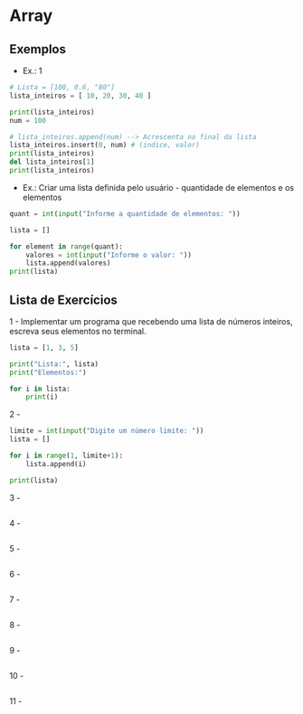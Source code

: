 # Array

## Exemplos
* Ex.: 1
```py
# Lista = [100, 0.6, "80"]
lista_inteiros = [ 10, 20, 30, 40 ]

print(lista_inteiros)
num = 100

# lista_inteiros.append(num) --> Acrescenta no final da lista
lista_inteiros.insert(0, num) # (indice, valor)
print(lista_inteiros)
del lista_inteiros[1]
print(lista_inteiros)
```

* Ex.: Criar uma lista definida pelo usuário - quantidade de elementos e os elementos

```py
quant = int(input("Informe a quantidade de elementos: "))

lista = []

for element in range(quant):
    valores = int(input("Informe o valor: "))
    lista.append(valores)
print(lista)
```

## Lista de Exercícios

1 - Implementar um programa que recebendo uma lista de números inteiros, escreva seus elementos no
terminal.
```py
lista = [1, 3, 5]

print("Lista:", lista)
print("Elementos:")

for i in lista:
    print(i)
```

2 -

```py
limite = int(input("Digite um número limite: "))
lista = []

for i in range(1, limite+1):
    lista.append(i)

print(lista)
```

3 -

```py

```
4 -

```py

```
5 -

```py

```
6 -

```py

```
7 -

```py

```
8 -

```py

```
9 -

```py

```
10 -

```py

```
11 -

```py

```